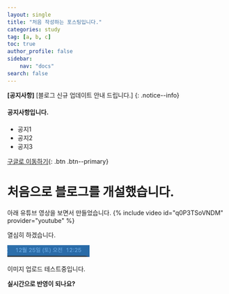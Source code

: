 ```yaml
---
layout: single
title: "처음 작성하는 포스팅입니다."
categories: study
tag: [a, b, c]
toc: true
author_profile: false
sidebar:
    nav: "docs"
search: false
---
```


**[공지사항]** [블로그 신규 업데이트 안내 드립니다.]
{: .notice--info}

<div class="notice--success">
<h4>공지사항입니다.</h4>
<ul>
    <li>공지1</li>
    <li>공지2</li>
    <li>공지3</li>
</ul>
</div>

[구글로 이동하기](https://google.com){: .btn .btn--primary}

# 처음으로 블로그를 개설했습니다.

아래 유튜브 영상을 보면서 만들었습니다.
{% include video id="q0P3TSoVNDM" provider="youtube" %}

열심히 하겠습니다.

<img src="../images/2022-02-06-first/2021-12-25 am 12.25.32.png" alt="2021-12-25 am 12.25.32" style="zoom:50%;" />

이미지 업로드 테스트중입니다.

**실시간으로 반영이 되나요?**
